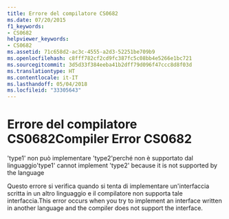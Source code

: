 ```yaml
---
title: Errore del compilatore CS0682
ms.date: 07/20/2015
f1_keywords:
- CS0682
helpviewer_keywords:
- CS0682
ms.assetid: 71c658d2-ac3c-4555-a2d3-52251be709b9
ms.openlocfilehash: c8fff782cf2cd9fc387fc5c08bb4e5266e1bc721
ms.sourcegitcommit: 3d5d33f384eeba41b2dff79d096f47ccc8d8f03d
ms.translationtype: HT
ms.contentlocale: it-IT
ms.lasthandoff: 05/04/2018
ms.locfileid: "33305643"
---
```

# <a name="compiler-error-cs0682"></a><span data-ttu-id="3bb0d-102">Errore del compilatore CS0682</span><span class="sxs-lookup"><span data-stu-id="3bb0d-102">Compiler Error CS0682</span></span>
<span data-ttu-id="3bb0d-103">'type1' non può implementare 'type2'perché non è supportato dal linguaggio</span><span class="sxs-lookup"><span data-stu-id="3bb0d-103">'type1' cannot implement 'type2' because it is not supported by the language</span></span>  
  
 <span data-ttu-id="3bb0d-104">Questo errore si verifica quando si tenta di implementare un'interfaccia scritta in un altro linguaggio e il compilatore non supporta tale interfaccia.</span><span class="sxs-lookup"><span data-stu-id="3bb0d-104">This error occurs when you try to implement an interface written in another language and the compiler does not support the interface.</span></span>

